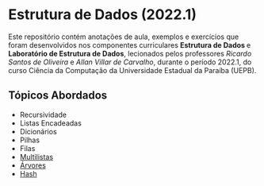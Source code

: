 <h1> Estrutura de Dados (2022.1) </h1>
<p>
  Este repositório contém anotações de aula, exemplos e exercícios que foram desenvolvidos nos componentes curriculares <strong> Estrutura de Dados </strong> e <strong> Laboratório de Estrutura de Dados</strong>, lecionados pelos professores <em> Ricardo Santos de Oliveira </em> e <em> Allan Villar de Carvalho</em>, durante o período 2022.1, do curso Ciência da Computação da Universidade Estadual da Paraíba (UEPB).
</p>
<h2> Tópicos Abordados </h2>
<ul>
  <li> Recursividade </li>
  <li> Listas Encadeadas </li>
  <li> Dicionários </li>
  <li> Pilhas </li>
  <li> Filas </li>
  <li> <a href = "https://github.com/josec-junior/UEPB/tree/main/EstruturaDeDados_2022.1/Multilistas"> Multilistas </a> </li>
  <li> <a href = "https://github.com/josec-junior/UEPB/tree/main/EstruturaDeDados_2022.1/%C3%81rvores"> Árvores </a> </li>
  <li> <a href = "https://github.com/josec-junior/UEPB/tree/main/EstruturaDeDados_2022.1/Hash"> Hash </a> </li>
</ul>
